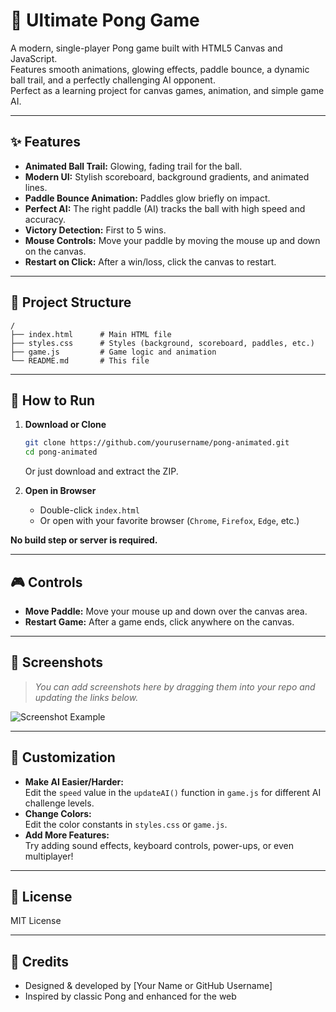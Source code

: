 # 🏓 Ultimate Pong Game

A modern, single-player Pong game built with HTML5 Canvas and JavaScript.  
Features smooth animations, glowing effects, paddle bounce, a dynamic ball trail, and a perfectly challenging AI opponent.  
Perfect as a learning project for canvas games, animation, and simple game AI.

---

## ✨ Features

- **Animated Ball Trail:** Glowing, fading trail for the ball.
- **Modern UI:** Stylish scoreboard, background gradients, and animated lines.
- **Paddle Bounce Animation:** Paddles glow briefly on impact.
- **Perfect AI:** The right paddle (AI) tracks the ball with high speed and accuracy.
- **Victory Detection:** First to 5 wins.
- **Mouse Controls:** Move your paddle by moving the mouse up and down on the canvas.
- **Restart on Click:** After a win/loss, click the canvas to restart.

---

## 📁 Project Structure

```plaintext
/
├── index.html      # Main HTML file
├── styles.css      # Styles (background, scoreboard, paddles, etc.)
├── game.js         # Game logic and animation
└── README.md       # This file
```

---

## 🚀 How to Run

1. **Download or Clone**
    ```bash
    git clone https://github.com/yourusername/pong-animated.git
    cd pong-animated
    ```
    Or just download and extract the ZIP.

2. **Open in Browser**
    - Double-click `index.html`  
    - Or open with your favorite browser (`Chrome`, `Firefox`, `Edge`, etc.)

**No build step or server is required.**

---

## 🎮 Controls

- **Move Paddle:** Move your mouse up and down over the canvas area.
- **Restart Game:** After a game ends, click anywhere on the canvas.

---

## 📸 Screenshots

> _You can add screenshots here by dragging them into your repo and updating the links below._

![Screenshot Example](screenshot.png)

---

## 🧩 Customization

- **Make AI Easier/Harder:**  
  Edit the `speed` value in the `updateAI()` function in `game.js` for different AI challenge levels.
- **Change Colors:**  
  Edit the color constants in `styles.css` or `game.js`.
- **Add More Features:**  
  Try adding sound effects, keyboard controls, power-ups, or even multiplayer!

---

## 📄 License

MIT License

---

## 🙏 Credits

- Designed & developed by [Your Name or GitHub Username]
- Inspired by classic Pong and enhanced for the web
